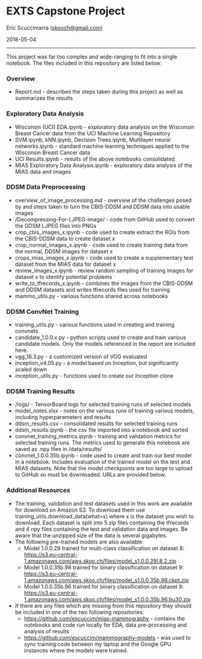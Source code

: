 # EXTS Capstone Project

Eric Scuccimarra (skooch@gmail.com)

2018-05-04

------

This project was far too complex and wide-ranging to fit into a single notebook. The files included in this repository are listed below:

### Overview

- Report.md - describes the steps taken during this project as well as summarizes the results

### Exploratory Data Analysis

- Wisconsin (UCI) EDA.ipynb - exploratory data analysis on the Wisconsin Breast Cancer data from the UCI Machine Learning Repository
- SVM.ipynb, kNN.ipynb, Decision Trees.ipynb, Multilayer neural networks.ipynb - standard machine learning techniques applied to the Wisconsin Breast Cancer data
- UCI Results.ipynb - results of the above notebooks consolidated
- MIAS Exploratory Data Analysis.ipynb - exploratory data analysis of the MIAS data and images

### DDSM Data Preprocessing

- overview_of_image_processing.md - overview of the challenges posed by and steps taken to turn the CBIS-DDSM and DDSM data into usable images
- /Decompressing-For-LJPEG-image/ - code from GitHub used to convert the DDSM LJPEG files into PNGs
- crop_cbis_images_x.ipynb - code used to create extract the ROIs from the CBIS-DDSM data to create dataset x
- crop_normal_images_x.ipynb - code used to create training data from the normal, DDSM images for dataset x
- crops_mias_images_x.ipynb - code used to create a supplementary test dataset from the MIAS data for dataset x
- review_images_x.ipynb - review random sampling of training images for dataset x to identify potential problems
- write_to_tfrecords_x.ipynb - combines the images from the CBIS-DDSM and DDSM datasets and writes tfrecords files used for training
- mammo_utils.py - various functions shared across notebooks

### DDSM ConvNet Training 

- training_utils.py - various functions used in creating and training convnets
- candidate_1.0.0.x.py - python scripts used to create and train various candidate models. Only the models referenced in the report are included here.
- vgg_16.3.py - a customized version of VGG evaluated
- inception_v4.05.py - a model based on Inception, but significantly scaled down
- inception_utils.py - functions used to create our Inception clone

### DDSM Training Results

- /logs/ - TensorBoard logs for selected training runs of selected models
- model_notes.xlsx - notes on the various runs of training various models, including hyperparameters and results
- ddsm_results.csv - consolidated results for selected training runs
- ddsm_results.ipynb - the csv file imported into a notebook and sorted
- convnet_training_metrics.ipynb - training and validation metrics for selected training runs. The metrics used to generate this notebook are saved as .npy files in /data/results/
- convnet_1.0.0.35b.ipynb - code used to create and train our best model in a notebook. Includes evaluation of the trained model on the test and MIAS datasets. Note that the model checkpoints are too large to upload to GitHub so must be downloaded. URLs are provided below.

### Additional Resources

- The training, validation and test datasets used in this work are available for download on Amazon S3. To download them use training_utils.download_data(what=x) where x is the dataset you wish to download. Each dataset is split into 5 zip files containing the tfrecords and 4 npy files containing the test and validation data and images. Be aware that the unzipped size of the data is several gigabytes.
- The following pre-trained models are also available:
  - Model 1.0.0.29 trained for multi-class classification on dataset 8: https://s3.eu-central-1.amazonaws.com/aws.skoo.ch/files/model_s1.0.0.29l.8.2.zip
  - Model 1.0.0.35b.98 trained for binary classification on dataset 9: <https://s3.eu-central-1.amazonaws.com/aws.skoo.ch/files/model_s1.0.0.35b.98.ckpt.zip> 
  - Model 1.0.0.35b.96 trained for binary classification on dataset 9: <https://s3.eu-central-1.amazonaws.com/aws.skoo.ch/files/model_s1.0.0.35b.96.bu30.zip> 
- If there are any files which are missing from this repository they should be included in one of the two following repositories:
  - https://github.com/escuccim/mias-mammography - contains the notebooks and code run locally for EDA, data pre-processing and analysis of results
  - https://github.com/escuccim/mammography-models - was used to sync training code between my laptop and the Google GPU instances where the models were trained.

